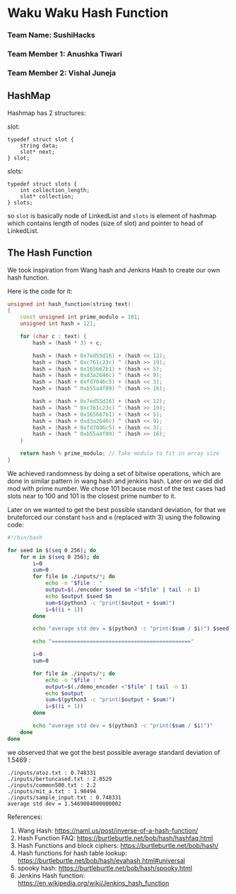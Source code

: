 # Waku Waku Hash Function

### Team Name: SushiHacks
### Team Member 1: Anushka Tiwari
### Team Member 2: Vishal Juneja 

## HashMap

Hashmap has 2 structures: 

slot:
```
typedef struct slot {
    string data;
    slot* next;
} slot;
```

slots:
```
typedef struct slots {
    int collection_length;
    slot* collection; 
} slots;
```

so `slot` is basically node of LinkedList and `slots` is element of hashmap which contains length of nodes (size of slot) and pointer to head of LinkedList.

## The Hash Function

We took inspiration from Wang hash and Jenkins Hash to create our own hash function. 

Here is the code for it: 

```cpp
unsigned int hash_function(string text)
{
    const unsigned int prime_modulo = 101;
    unsigned int hash = 121;

    for (char c : text) {
        hash = (hash * 3) + c;

        hash = (hash + 0x7ed55d16) + (hash << 12);
        hash = (hash ^ 0xc761c23c) ^ (hash >> 19);
        hash = (hash + 0x165667b1) + (hash << 5);
        hash = (hash + 0xd3a2646c) ^ (hash << 9);
        hash = (hash + 0xfd7046c5) + (hash << 3);
        hash = (hash ^ 0xb55a4f09) ^ (hash >> 16);

        hash = (hash + 0x7ed55d16) + (hash << 12);
        hash = (hash ^ 0xc761c23c) ^ (hash >> 19);
        hash = (hash + 0x165667b1) + (hash << 5);
        hash = (hash + 0xd3a2646c) ^ (hash << 9);
        hash = (hash + 0xfd7046c5) + (hash << 3);
        hash = (hash ^ 0xb55a4f09) ^ (hash >> 16);
    }

    return hash % prime_modulo; // Take modulo to fit in array size
}
```

We achieved randomness by doing a set of bitwise operations, which are done in similar pattern in wang hash and jenkins hash. Later on we did did mod with prime number. We chose 101 because most of the test cases had slots near to 100 and 101 is the closest prime number to it.

Later on we wanted to get the best possible standard deviation, for that we bruteforced our constant `hash` and `m` (replaced with 3) using the following code: 

```bash
#!/bin/bash

for seed in $(seq 0 256); do
    for m in $(seq 0 256); do
        i=0
        sum=0
        for file in ./inputs/*; do
            echo -n "$file : "
            output=$(./encoder $seed $m <"$file" | tail -n 1)
            echo $output $seed $m
            sum=$(python3 -c "print($output + $sum)")
            i=$((i + 1))
        done

        echo "average std dev = $(python3 -c "print($sum / $i)") $seed $m"

        echo "============================================"

        i=0
        sum=0

        for file in ./inputs/*; do
            echo -n "$file : "
            output=$(./demo_encoder <"$file" | tail -n 1)
            echo $output
            sum=$(python3 -c "print($output + $sum)")
            i=$((i + 1))
        done

        echo "average std dev = $(python3 -c "print($sum / $i)")"
    done
done
```

we observed that we got the best possible average standard deviation of 1.5469 :

```
./inputs/atoz.txt : 0.748331
./inputs/bertuncased.txt : 2.0529
./inputs/common500.txt : 2.2
./inputs/mit_a.txt : 1.98494
./inputs/sample_input.txt : 0.748331
average std dev = 1.5469004000000002
```


References:
1. Wang Hash: https://naml.us/post/inverse-of-a-hash-function/
2. Hash Function FAQ: https://burtleburtle.net/bob/hash/hashfaq.html
3. Hash Functions and block ciphers: https://burtleburtle.net/bob/hash/
4. Hash functions for hash table lookup: https://burtleburtle.net/bob/hash/evahash.html#universal
5. spooky hash: https://burtleburtle.net/bob/hash/spooky.html
6. Jenkins Hash function: https://en.wikipedia.org/wiki/Jenkins_hash_function
